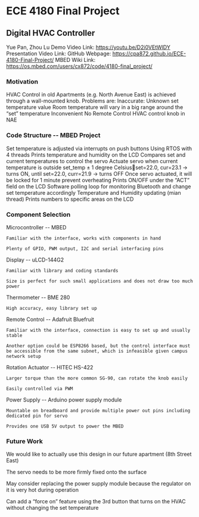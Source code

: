 # ECE 4180 Final Project
## Digital HVAC Controller
Yue Pan, Zhou Lu
Demo Video Link: https://youtu.be/D2i0VEtWlDY
Presentation Video Link:
GitHub Webpage: https://cpa872.github.io/ECE-4180-Final-Project/
MBED Wiki Link: https://os.mbed.com/users/cx872/code/4180-final_project/



### Motivation
HVAC Control in old Apartments (e.g. North Avenue East) is achieved through a wall-mounted knob. 
Problems are:
Inaccurate:
Unknown set temperature value
Room temperature will vary in a big range around the “set” temperature
Inconvenient
No Remote Control
HVAC control knob in NAE


### Code Structure -- MBED Project
Set temperature is adjusted via interrupts on push buttons
Using RTOS with 4 threads
Prints temperature and humidity on the LCD
Compares set and current temperatures to control the servo
Actuate servo when current temperature is outside set_temp ± 1 degree Celsiusset=22.0, cur=23.1 → turns ON, until set=22.0, curr=21.9 → turns OFF
Once servo actuated, it will be locked for 1 minute prevent overheating
Prints ON/OFF under the “ACT” field on the LCD
Software polling loop for monitoring Bluetooth and change set temperature accordingly
Temperature and Humidity updating (mian thread)
Prints numbers to specific areas on the LCD

### Component Selection
Microcontroller -- MBED

    Familiar with the interface, works with components in hand

    Plenty of GPIO, PWM output, I2C and serial interfacing pins

Display -- uLCD-144G2

    Familiar with library and coding standards

    Size is perfect for such small applications and does not draw too much power

Thermometer -- BME 280

    High accuracy, easy library set up

Remote Control -- Adafruit Bluefruit

    Familiar with the interface, connection is easy to set up and usually stable

    Another option could be ESP8266 based, but the control interface must be accessible from the same subnet, which is infeasible given campus network setup

Rotation Actuator -- HITEC HS-422

    Larger torque than the more common SG-90, can rotate the knob easily

    Easily controlled via PWM

Power Supply -- Arduino power supply module 

    Mountable on breadboard and provide multiple power out pins including dedicated pin for servo

    Provides one USB 5V output to power the MBED

### Future Work

We would like to actually use this design in our future apartment (8th Street East)

The servo needs to be more firmly fixed onto the surface

May consider replacing the power supply module because the regulator on it is very hot during operation 

Can add a “force on” feature using the 3rd button that turns on the HVAC without changing the set temperature

